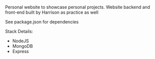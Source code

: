 Personal website to showcase personal projects. Website backend and front-end 
built by Harrison as practice as well

See package.json for dependencies

Stack Details:
- NodeJS
- MongoDB
- Express